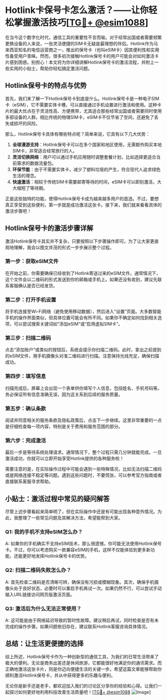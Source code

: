 # Hotlink卡保号卡怎么激活？——让你轻松掌握激活技巧[[TG💪+ @esim1088](https://t.me/s/esim1088)]

在当今这个数字化时代，通信工具的重要性不言而喻。对于经常出国或者需要频繁更换设备的人来说，一张灵活便捷的SIM卡无疑是最理想的伴侣。Hotlink作为马来西亚知名的电信运营商之一，推出的保号卡（也叫eSIM卡）因其便利性和实用性备受用户青睐。然而，很多初次接触Hotlink保号卡的用户可能会对如何激活卡片感到困惑。别担心！本文将为你详细讲解Hotlink保号卡的激活流程，并附上一些实用的小贴士，帮助你轻松搞定激活问题。

## Hotlink保号卡的特点与优势

首先，我们来了解一下Hotlink保号卡到底是什么。Hotlink保号卡是一种电子SIM卡（eSIM），它不需要实体卡槽，可以直接通过手机设置进行激活和使用。这种卡片的最大优点在于灵活性高、方便携带，尤其适合那些经常出国或者需要同时使用多部设备的人群。相比传统的物理SIM卡，eSIM卡不仅节省了空间，还避免了丢失或损坏的风险。

那么，Hotlink保号卡具体有哪些特点呢？简单来说，它具有以下几大优势：

1. **全球漫游支持**：Hotlink保号卡可以在多个国家和地区使用，无需额外购买本地SIM卡，非常适合经常旅行的人。
2. **灵活切换网络**：用户可以通过手机应用随时调整套餐计划，比如选择更适合当前需求的数据流量包。
3. **环保节能**：由于不需要实体卡，减少了塑料垃圾的产生，符合现代人追求绿色生活的理念。
4. **快速激活**：相较于传统SIM卡需要邮寄等待的时间，eSIM卡可以即刻激活，大大缩短了等待期。

正是这些独特的功能，使得Hotlink保号卡成为越来越多用户的首选。不过，要想真正享受到这些便利，第一步就是成功激活这张卡。接下来，我们就来看看具体的激活步骤吧！

## Hotlink保号卡的激活步骤详解

激活Hotlink保号卡其实并不复杂，只要按照以下步骤操作即可。为了让大家更直观地理解，我会以图文并茂的形式一步步展示整个过程。

### 第一步：获取eSIM文件
在开始之前，你需要确保已经收到了Hotlink寄送过来的eSIM文件。通常情况下，这个文件会以二维码的形式发送到你的邮箱或手机上。如果还没有收到，建议先联系客服确认是否已经发货。

### 第二步：打开手机设置
将手机连接至Wi-Fi网络（避免使用移动数据），然后进入“设置”页面。大多数智能手机的操作界面类似，但具体位置可能会有所不同。如果你不确定如何找到相关选项，可以尝试搜索关键词如“添加eSIM”或“启用虚拟SIM卡”。

### 第三步：扫描二维码
点击“添加账户”或类似的按钮后，系统会提示你扫描二维码。此时，拿出之前提到的eSIM文件，用手机摄像头对准二维码进行扫描。注意保持光线充足，确保扫描成功。

### 第四步：填写信息
扫描完成后，屏幕上会出现一个表单供你填写个人信息，包括姓名、手机号码等。务必保证所有信息准确无误，因为这关系到后续的服务质量。

### 第五步：确认条款
阅读并同意相关的服务条款及隐私政策后，点击下一步继续。这里非常重要的一点是仔细检查每一项内容，特别是关于费用和服务范围的部分。

### 第六步：完成激活
最后一步是等待系统处理请求。通常情况下，整个过程只需几分钟就能完成。一旦激活成功，你就可以立即开始享受Hotlink提供的各种服务啦！

需要注意的是，在实际操作过程中可能会遇到一些特殊情况，比如无法扫描二维码或是网络连接不稳定等问题。遇到这些问题时，不要慌张，可以参考官方指南或者直接联系客服寻求帮助。

## 小贴士：激活过程中常见的疑问解答

尽管上述步骤看起来简单明了，但在实际操作中还是有可能出现各种意外情况。为此，我整理了一些常见问题及其解决方法，希望能帮到大家。

### Q1: 我的手机不支持eSIM怎么办？
A: 如果你的手机确实不支持eSIM技术，那么很遗憾，你可能无法使用Hotlink保号卡。不过，你可以考虑购买一款兼容eSIM的手机，这样不仅能体验到更多新功能，还能更好地发挥Hotlink保号卡的优势。

### Q2: 扫描二维码失败怎么办？
A: 首先检查二维码是否清晰可辨，确保没有污损或模糊现象。其次，确保手机摄像头处于良好状态，必要时可以重启手机再试一次。如果仍然不行，可以尝试手动输入URL链接访问网页版激活页面。

### Q3: 激活后为什么无法正常使用？
A: 这可能是由于网络延迟导致的暂时性故障。建议稍后再试，同时检查是否有未完成的操作步骤。如果问题依旧存在，建议联系Hotlink客服咨询具体情况。

## 总结：让生活更便捷的选择

综上所述，Hotlink保号卡作为一种创新型的通信工具，为我们的日常生活带来了极大的便利。无论是商务出差还是休闲旅游，它都能很好地满足你的通讯需求。而正确地激活这张卡片，则是你迈向便捷生活的关键一步。希望这篇文章能够帮助你顺利激活Hotlink保号卡，并从中获得更多的乐趣与便利。

无论你是新手还是老手，都欢迎加入我们的讨论区分享你的经验和心得。让我们一起探讨如何更好地利用科技改善生活质量吧！[[TG💪+ @esim1088](https://t.me/s/esim1088) ![Image](https://i.postimg.cc/4NQfJmqS/Snipaste-2025-05-13-00-14-12.png)]